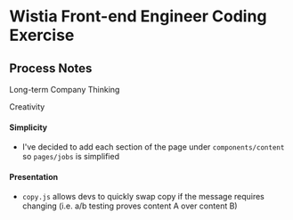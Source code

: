 # Wistia Front-end Engineer Coding Exercise

## Process Notes

Long-term Company Thinking

Creativity

#### Simplicity

- I've decided to add each section of the page under `components/content` so `pages/jobs` is simplified

#### Presentation

- `copy.js` allows devs to quickly swap copy if the message requires changing (i.e. a/b testing proves content A over content B)
